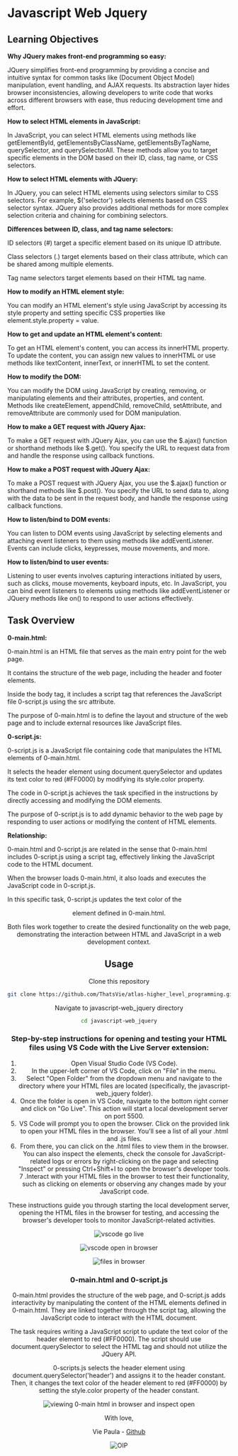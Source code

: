# Javascript Web Jquery

## Learning Objectives

**Why JQuery makes front-end programming so easy:**

JQuery simplifies front-end programming by providing a concise and intuitive syntax for common tasks like  (Document Object Model) manipulation, event handling, and AJAX requests. Its abstraction layer hides browser inconsistencies, allowing developers to write code that works across different browsers with ease, thus reducing development time and effort.

**How to select HTML elements in JavaScript:**

In JavaScript, you can select HTML elements using methods like getElementById, getElementsByClassName, getElementsByTagName, querySelector, and querySelectorAll. These methods allow you to target specific elements in the DOM based on their ID, class, tag name, or CSS selectors.

**How to select HTML elements with JQuery:**

In JQuery, you can select HTML elements using selectors similar to CSS selectors. For example, $('selector') selects elements based on CSS selector syntax. JQuery also provides additional methods for more complex selection criteria and chaining for combining selectors.

**Differences between ID, class, and tag name selectors:**

ID selectors (#) target a specific element based on its unique ID attribute.

Class selectors (.) target elements based on their class attribute, which can be shared among multiple elements.

Tag name selectors target elements based on their HTML tag name.

**How to modify an HTML element style:**

You can modify an HTML element's style using JavaScript by accessing its style property and setting specific CSS properties like element.style.property = value.

**How to get and update an HTML element's content:**

To get an HTML element's content, you can access its innerHTML property. To update the content, you can assign new values to innerHTML or use methods like textContent, innerText, or innerHTML to set the content.

**How to modify the DOM:**

You can modify the DOM using JavaScript by creating, removing, or manipulating elements and their attributes, properties, and content. Methods like createElement, appendChild, removeChild, setAttribute, and removeAttribute are commonly used for DOM manipulation.

**How to make a GET request with JQuery Ajax:**

To make a GET request with JQuery Ajax, you can use the $.ajax() function or shorthand methods like $.get(). You specify the URL to request data from and handle the response using callback functions.

**How to make a POST request with JQuery Ajax:**

To make a POST request with JQuery Ajax, you use the $.ajax() function or shorthand methods like $.post(). You specify the URL to send data to, along with the data to be sent in the request body, and handle the response using callback functions.

**How to listen/bind to DOM events:**

You can listen to DOM events using JavaScript by selecting elements and attaching event listeners to them using methods like addEventListener. Events can include clicks, keypresses, mouse movements, and more.

**How to listen/bind to user events:**

Listening to user events involves capturing interactions initiated by users, such as clicks, mouse movements, keyboard inputs, etc. In JavaScript, you can bind event listeners to elements using methods like addEventListener or JQuery methods like on() to respond to user actions effectively.

## Task Overview

**0-main.html:**

0-main.html is an HTML file that serves as the main entry point for the web page.

It contains the structure of the web page, including the header and footer elements.

Inside the body tag, it includes a script tag that references the JavaScript file 0-script.js using the src attribute.

The purpose of 0-main.html is to define the layout and structure of the web page and to include external resources like JavaScript files.

**0-script.js:**

0-script.js is a JavaScript file containing code that manipulates the HTML elements of 0-main.html.

It selects the header element using document.querySelector and updates its text color to red (#FF0000) by modifying its style.color property.

The code in 0-script.js achieves the task specified in the instructions by directly accessing and modifying the DOM elements.

The purpose of 0-script.js is to add dynamic behavior to the web page by responding to user actions or modifying the content of HTML elements.

**Relationship:**

0-main.html and 0-script.js are related in the sense that 0-main.html includes 0-script.js using a script tag, effectively linking the JavaScript code to the HTML document.

When the browser loads 0-main.html, it also loads and executes the JavaScript code in 0-script.js.

In this specific task, 0-script.js updates the text color of the <header> element defined in 0-main.html.

Both files work together to create the desired functionality on the web page, demonstrating the interaction between HTML and JavaScript in a web development context.


## Usage

Clone this repository

```bash
git clone https://github.com/ThatsVie/atlas-higher_level_programming.git
```

Navigate to javascript-web_jquery directory

```bash
cd javascript-web_jquery
```

###  Step-by-step instructions for opening and testing your HTML files using VS Code with the Live Server extension:

1. Open Visual Studio Code (VS Code).
2. In the upper-left corner of VS Code, click on "File" in the menu.
3. Select "Open Folder" from the dropdown menu and navigate to the directory where your HTML files are located (specifically, the javascript-web_jquery folder).
4. Once the folder is open in VS Code, navigate to the bottom right corner and click on "Go Live". This action will start a local development server on port 5500.
5. VS Code will prompt you to open the browser. Click on the provided link to open your HTML files in the browser. You'll see a list of all your .html and .js files.
6. From there, you can click on the .html files to view them in the browser. You can also inspect the elements, check the console for JavaScript-related logs or errors by right-clicking on the page and selecting "Inspect" or pressing Ctrl+Shift+I to open the browser's developer tools.
7 .Interact with your HTML files in the browser to test their functionality, such as clicking on elements or observing any changes made by your JavaScript code.

These instructions guide you through starting the local development server, opening the HTML files in the browser for testing, and accessing the browser's developer tools to monitor JavaScript-related activities.

![vscode go live](https://github.com/ThatsVie/atlas-higher_level_programming/assets/143755961/b9b7a4c9-0209-45c4-acd1-7f207585e86a)

![vscode open in browser](https://github.com/ThatsVie/atlas-higher_level_programming/assets/143755961/82aeac50-3b22-46bf-9d20-d1e25e527b7a)

![files in browser](https://github.com/ThatsVie/atlas-higher_level_programming/assets/143755961/e39e07f3-f965-4346-9ed5-48ee3a7beeaf)


### 0-main.html and 0-script.js

0-main.html provides the structure of the web page, and 0-script.js adds interactivity by manipulating the content of the HTML elements defined in 0-main.html. They are linked together through the script tag, allowing the JavaScript code to interact with the HTML document.

The task requires writing a JavaScript script to update the text color of the  header element to red (#FF0000). The script should use document.querySelector to select the HTML tag and should not utilize the JQuery API.

0-scripts.js selects the header element using document.querySelector('header') and assigns it to the header constant. Then, it changes the text color of the header element to red (#FF0000) by setting the style.color property of the header constant.


![viewing 0-main html in browser and inspect open](https://github.com/ThatsVie/atlas-higher_level_programming/assets/143755961/db03bf12-0c75-4542-b530-c2e6b3a9e3fe)

With love,

Vie Paula - [Github](https://github.com/ThatsVie)

![OIP](https://github.com/ThatsVie/atlas-higher_level_programming/assets/143755961/611aaca7-adbd-4c3a-8ff5-100969eee9f0)



